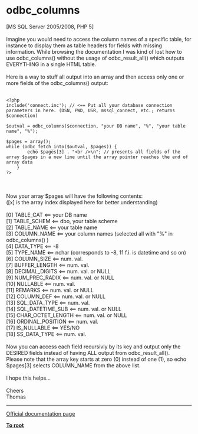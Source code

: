 # odbc_columns



[MS SQL Server 2005/2008, PHP 5]<br><br>Imagine you would need to access the column names of a specific table, for instance to display them as table headers for fields with missing information. While browsing the documentation I was kind of lost how to use odbc_columns() without the usage of odbc_result_all() which outputs EVERYTHING in a single HTML table.<br><br>Here is a way to stuff all output into an array and then access only one or more fields of the odbc_columns() output:<br><br>

```
<?php
include('connect.inc'); // <== Put all your database connection parameters in here. (DSN, PWD, USR, mssql_connect, etc.; returns $connection)

$outval = odbc_columns($connection, "your DB name", "%", "your table name", "%");

$pages = array();
while (odbc_fetch_into($outval, $pages)) {
        echo $pages[3] . "<br />\n"; // presents all fields of the array $pages in a new line until the array pointer reaches the end of array data
    }
?>
```
<br><br>Now your array $pages will have the following contents:<br>([x] is the array index displayed here for better understanding)<br><br>[0] TABLE_CAT &lt;== your DB name<br>[1] TABLE_SCHEM &lt;== dbo, your table scheme<br>[2] TABLE_NAME &lt;== your table name<br>[3] COLUMN_NAME &lt;== your column names (selected all with "%" in odbc_columns() )<br>[4] DATA_TYPE &lt;== -8<br>[5] TYPE_NAME &lt;== nchar (corresponds to -8, 11 f.i. is datetime and so on)<br>[6] COLUMN_SIZE &lt;== num. val.<br>[7] BUFFER_LENGTH &lt;== num. val.<br>[8] DECIMAL_DIGITS &lt;== num. val. or NULL<br>[9] NUM_PREC_RADIX &lt;== num. val. or NULL<br>[10] NULLABLE &lt;== num. val.<br>[11] REMARKS &lt;== num. val. or NULL<br>[12] COLUMN_DEF &lt;== num. val. or NULL<br>[13] SQL_DATA_TYPE &lt;== num. val.<br>[14] SQL_DATETIME_SUB &lt;== num. val. or NULL<br>[15] CHAR_OCTET_LENGTH &lt;== num. val. or NULL<br>[16] ORDINAL_POSITION &lt;== num. val.<br>[17] IS_NULLABLE &lt;== YES/NO<br>[18] SS_DATA_TYPE &lt;== num. val.<br><br>Now you can access each field recursivly by its key and output only the DESIRED fields instead of having ALL output from odbc_result_all().<br>Please note that the array key starts at zero (0) instead of one (1), so echo $pages[3] selects COLUMN_NAME from the above list.<br><br>I hope this helps...<br><br>Cheers<br>Thomas  

---

[Official documentation page](https://www.php.net/manual/en/function.odbc-columns.php)

**[To root](/README.md)**